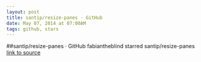 ```yaml
---
layout: post
title: santip/resize-panes · GitHub
date: May 07, 2014 at 07:00AM
tags: github, stars
---
```

##santip/resize-panes · GitHub
fabiantheblind starred santip/resize-panes
[link to source](http://ift.tt/1mAKM2u) 
